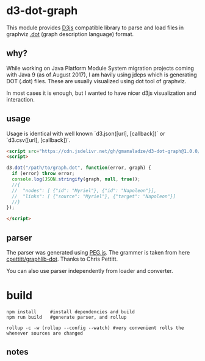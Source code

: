 # d3-dot-graph

This module provides [D3js](d3js) compatible library to parse and load files in graphviz [.dot](dot) (graph description language) format.

## why?
While working on Java Platform Module System migration projects coming with Java 9 (as of August 2017), I am havily using jdeps which is generating DOT (.dot) files. These are usually visualized using dot tool of graphviz.

In most cases it is enough, but I wanted to have nicer d3js visualization and interaction.    

## usage

Usage is identical with well known ´d3.json([url], [callback])´ or ´d3.csv([url], [callback])´.

```html
<script src="https://cdn.jsdelivr.net/gh/gmamaladze/d3-dot-graph@1.0.0/build/d3-dot-graph.min.js"></script>
<script>

d3.dot("/path/to/graph.dot", function(error, graph) {
  if (error) throw error;
  console.log(JSON.stringify(graph, null, true));
  //{
  //  "nodes": [ {"id": "Myriel"}, {"id": "Napoleon"}],
  //  "links": [ {"source": "Myriel"}, {"target": "Napoleon"}]
  //}  
});

</script>
```

## parser

The parser was generated using [PEG.js](pegjs). The grammer is taken from here [cpettitt/graphlib-dot](https://github.com/cpettitt/graphlib-dot). Thanks to Chris Pettitt.

You can also use parser independently from loader and converter.

# build

```shell
npm install     #install dependencies and build
npm run build   #generate parser, and rollup

rollup -c -w (rollup --config --watch) #very convenient rolls the whenever sources are changed
```

## notes

[d3js]: https://www.d3js.org
[dot]: https://en.wikipedia.org/wiki/DOT_(graph_description_language)
[pegjs]: https://pegjs.org
